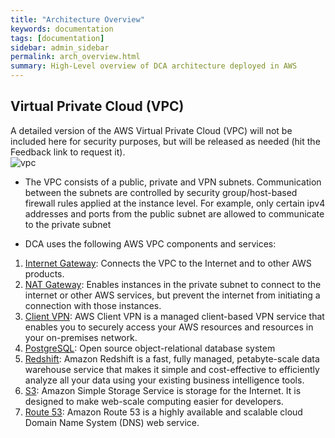 ```yaml
---
title: "Architecture Overview"
keywords: documentation
tags: [documentation]
sidebar: admin_sidebar
permalink: arch_overview.html
summary: High-Level overview of DCA architecture deployed in AWS
---
```


## Virtual Private Cloud (VPC)
A detailed version of the AWS Virtual Private Cloud (VPC) will not be included here for security purposes, but will be released as needed (hit the Feedback link to request it).  
![vpc](/data-commons/images/vpc_arch.png)

* The VPC consists of a public, private and VPN subnets.  Communication between the subnets are controlled by security group/host-based firewall rules applied at the instance level.  For example, only certain ipv4 addresses and ports from the public subnet are allowed to communicate to the private subnet

* DCA uses the following AWS VPC components and services:
1. [Internet Gateway](https://docs.aws.amazon.com/vpc/latest/userguide/VPC_Internet_Gateway.html): Connects the VPC to the Internet and to other AWS products.
2. [NAT Gateway](https://docs.aws.amazon.com/vpc/latest/userguide/vpc-nat-gateway.html): Enables instances in the private subnet to connect to the internet or other AWS services, but prevent the internet from initiating a connection with those instances.
3. [Client VPN](https://docs.aws.amazon.com/vpn/latest/clientvpn-admin/what-is.html): AWS Client VPN is a managed client-based VPN service that enables you to securely access your AWS resources and resources in your on-premises network.  
4. [PostgreSQL](https://www.postgresql.org): Open source object-relational database system
5. [Redshift](https://docs.aws.amazon.com/redshift/index.html): Amazon Redshift is a fast, fully managed, petabyte-scale data warehouse service that makes it simple and cost-effective to efficiently analyze all your data using your existing business intelligence tools.
6. [S3](https://docs.aws.amazon.com/AmazonS3/latest/dev/Welcome.html): Amazon Simple Storage Service is storage for the Internet. It is designed to make web-scale computing easier for developers.
7. [Route 53](https://aws.amazon.com/route53/): Amazon Route 53 is a highly available and scalable cloud Domain Name System (DNS) web service.
